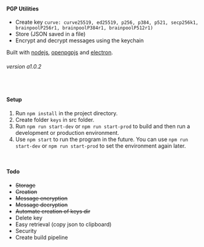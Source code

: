 #### PGP Utilities
- Create key `curve: curve25519, ed25519, p256, p384, p521, secp256k1, brainpoolP256r1, brainpoolP384r1, brainpoolP512r1)`
- Store (JSON saved in a file)
- Encrypt and decrypt messages using the keychain

Built with [nodejs](https://nodejs.org/), [openpgpjs](https://github.com/openpgpjs/openpgpjs) and [electron](https://www.electronjs.org/).

###### version a1.0.2

&nbsp;
#### Setup
1. Run `npm install` in the project directory.
2. Create folder `keys` in src folder.
3. Run `npm run start-dev` or `npm run start-prod` to build and then run a development or production environment.
4. Use `npm start` to run the program in the future. You can use `npm run start-dev` or `npm run start-prod` to set the environment again later.

&nbsp;
#### Todo
- ~~Storage~~
- ~~Creation~~
- ~~Message encryption~~
- ~~Message decryption~~
- ~~Automate creation of keys dir~~
- Delete key
- Easy retrieval (copy json to clipboard)
- Security
- Create build pipeline
